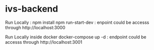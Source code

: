 # ivs-backend

Run Locally :
npm install
npm run-start-dev : enpoint could be accesss through http://localhost:3000


Run Locally inside docker
docker-compose up -d : endpoint could be accesss through http://localhost:3001
